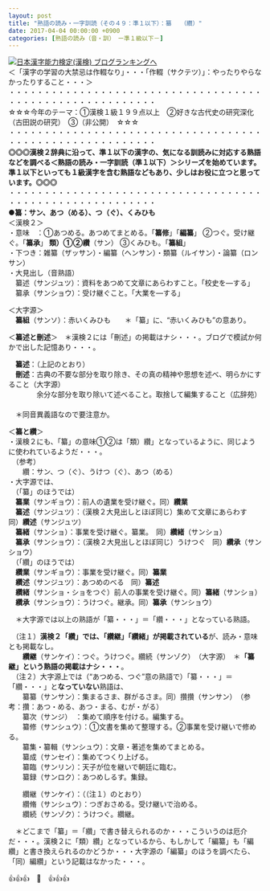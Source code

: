 ```yaml
---
layout: post
title: "熟語の読み・一字訓読（その４９：準１以下）：纂　　（纘）"
date: 2017-04-04 00:00:00 +0900
categories: [熟語の読み（音・訓）　ー準１級以下－]
---
```


[![](/syuusyuu9701/assets/images/熟語の読み・一字訓読（その４９：準１以下）：纂-（纘）-br_c_3028_1.gif)](http://blog.with2.net/link.php?1659096:3028 "日本漢字能力検定(漢検) ブログランキングへ")[日本漢字能力検定(漢検) ブログランキングへ](http://blog.with2.net/link.php?1659096:3028)  
＜「漢字の学習の大禁忌は作輟なり」・・・「作輟（サクテツ）」：やったりやらなかったりすること・・・＞  
・・・・・・・・・・・・・・・・・・・・・・・・・・・・・・・・・・・・・・・・・・・・・・・・・・・・・・・・・  
☆☆☆今年のテーマ：①漢検１級１９９点以上　②好きな古代史の研究深化（古田説の研究）　③（非公開）　☆☆☆　　  
・・・・・・・・・・・・・・・・・・・・・・・・・・・・・・・・・・・・・・・・・・・・・・・・・・・・・・・・・  
**◎◎◎漢検２辞典に沿って、準１以下の漢字の、気になる訓読みに対応する熟語などを調べる＜熟語の読み・一字訓読（準１以下）＞シリーズを始めています。準１以下といっても１級漢字を含む熟語などもあり、少しはお役に立つと思っています。◎◎◎**  
・・・・・・・・・・・・・・・・・・・・・・・・・・・・・・・・・・・・・・・・・・・・・・・・・・・・・・・・・  
**●纂：サン、あつ（める）、つ（ぐ）、くみひも**  
＜漢検２＞  
・意味　：①あつめる。あつめてまとめる。「**纂修**」「**編纂**」 ②つぐ。受け継ぐ。「**纂承**」 **類）①②纘**（サン） ③くみひも。「**纂組**」  
・下つき：雑纂（ザッサン）・編纂（ヘンサン）・類纂（ルイサン）・論纂（ロンサン）  
・大見出し（音熟語）  
　纂述（サンジュツ）：資料をあつめて文章にあらわすこと。「校史を―する」  
　纂承（サンショウ）：受け継ぐこと。「大業を―する」  
  
＜大字源＞  
　**纂組**（サンソ）：赤いくみひも　　＊「纂」に、“赤いくみひも”の意あり。  
  
＜**纂述と刪述**＞　＊漢検２には「刪述」の掲載はナシ・・・。ブログで模試か何かで出した記憶あり・・・。  
  
　**纂述**：（上記のとおり）  
　**刪述**：古典の不要な部分を取り除き、その真の精神や思想を述べ、明らかにすること（大字源）　  
　　　　余分な部分を取り除いて述べること。取捨して編集すること（広辞苑）  
　  
　＊同音異義語なので要注意か。  
  
＜**纂と纘**＞  
・漢検２にも、「纂」の意味①②は「類）纘」となっているように、同じように使われているようだ・・・。  
　（参考）  
　　纘：サン、つ（ぐ）、うけつ（ぐ）、あつ（める）  
・大字源では、  
　（「纂」のほうでは）  
　**纂業**（サンギョウ）：前人の遺業を受け継ぐ。同）**纘業**  
　**纂述**（サンジュツ）：（漢検２大見出しとほぼ同じ）集めて文章にあらわす　同）**纘述**（サンジュツ）  
　**纂緒**（サンショ）：事業を受け継ぐ。纂業。　同）**纘緒**（サンショ）  
　**纂承**（サンショウ）：（漢検２大見出しとほぼ同じ）うけつぐ　同）**纘承**（サンショウ）  
　（「纘」のほうでは）  
　**纘業**（サンギョウ）：事業を受け継ぐ。同）**纂業**  
　**纘述**（サンジュツ）：あつめのべる　同）**纂述**  
　**纘緒**（サンショ・ショをつぐ）前人の事業を受け継ぐ。同）**纂緒**（サンショ）  
　**纘承**（サンショウ）：うけつぐ。継承。同）**纂承**（サンショウ）  
  
　＊大字源では以上の熟語が「纂・・・」＝「纘・・・」となっている熟語。  
  
　（注１）**漢検２「纘」では、「纘継」「纘緒」が掲載されている**が、読み・意味とも掲載なし。  
　　**纘継**（サンケイ）：つぐ。うけつぐ。纘続（サンゾク）　（大字源）　＊**「纂継」という熟語の掲載はナシ・・・**。  
　（注２）大字源上では（“あつめる、つぐ”意の熟語で）「纂・・・」＝「纘・・・」と**なっていない**熟語は、  
　　纂纂（サンサン）：集まるさま、群がるさま。同）攢攢（サンサン）　（参考：攢：あつ・める、あつ・まる、むが・がる）  
　　纂次（サンジ）　：集めて順序を付ける。編集する。  
　　纂修（サンシュウ）：①文書を集めて整理する。②事業を受け継いで修める。  
　　纂集・纂輯（サンシュウ）：文章・著述を集めてまとめる。  
　　纂成（サンセイ）：集めてつくり上げる。  
　　纂臨（サンリン）：天子が位を継いで朝廷に臨む。  
　　纂録（サンロク）：あつめしるす。集録。  
  
　　纘継（サンケイ）：（（注１）のとおり）  
　　纘脩（サンシュウ）：つぎおさめる。受け継いで治める。  
　　纘続（サンゾク）：うけつぐ。纘継。  
  
　＊どこまで「纂」＝「纘」で書き替えられるのか・・・こういうのは厄介だ・・・。漢検２に「類）纘」となっているから、もしかして「編纂」も「編纘」と書き換えられるのかどうか・・・大字源の「編纂」のほうを調べたら、「同）編纘」という記載はなかった・・・。  
  
👍👍👍　🐔　👍👍👍  